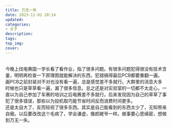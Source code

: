 ```yaml
---
title: 万无一失
date: 2023-11-01 20:14
updated: 
categories:
- 关于
description:
tags:
top_img: 
cover: 
---
```

<br/>今晚上找电赛国一学长看了看作业，指了很多问题。有很多问题犯得很没有技术含量，明明再检查一下原理图就能解决的东西，犯错搞得最后PCB都要重翻一遍。画PCB之前封装对不对也没有看一遍，总是感觉差不多就行。大群里的消息大多时候也只是草草看一遍，漏了很多信息。总之还是对实验室的一切都不太走心，一直以为自己参加了车赛的培训之后电赛差不多就行。后来发现因为自己的草草了事犯了很多错误，那些以为投机取巧能节省时间反而浪费时间更多。
<br/>
还是太自大了，反而轻视了很多东西。其实是自己能看到的东西太少了，无知带来自傲。以后要改改这个毛病了，学会谦虚，像颜姥爷一样。做事要心思缜密，想做到万无一失。<br/>